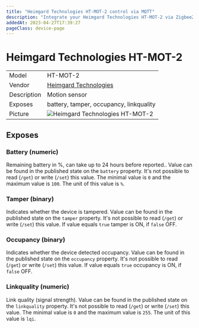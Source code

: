 ```yaml
---
title: "Heimgard Technologies HT-MOT-2 control via MQTT"
description: "Integrate your Heimgard Technologies HT-MOT-2 via Zigbee2MQTT with whatever smart home infrastructure you are using without the vendor's bridge or gateway."
addedAt: 2023-04-27T17:39:27
pageClass: device-page
---
```


<!-- !!!! -->
<!-- ATTENTION: This file is auto-generated through docgen! -->
<!-- You can only edit the "Notes"-Section between the two comment lines "Notes BEGIN" and "Notes END". -->
<!-- Do not use h1 or h2 heading within "## Notes"-Section. -->
<!-- !!!! -->

# Heimgard Technologies HT-MOT-2

|     |     |
|-----|-----|
| Model | HT-MOT-2  |
| Vendor  | [Heimgard Technologies](/supported-devices/#v=Heimgard%20Technologies)  |
| Description | Motion sensor |
| Exposes | battery, tamper, occupancy, linkquality |
| Picture | ![Heimgard Technologies HT-MOT-2](https://www.zigbee2mqtt.io/images/devices/HT-MOT-2.jpg) |


<!-- Notes BEGIN: You can edit here. Add "## Notes" headline if not already present. -->


<!-- Notes END: Do not edit below this line -->



## Exposes

### Battery (numeric)
Remaining battery in %, can take up to 24 hours before reported..
Value can be found in the published state on the `battery` property.
It's not possible to read (`/get`) or write (`/set`) this value.
The minimal value is `0` and the maximum value is `100`.
The unit of this value is `%`.

### Tamper (binary)
Indicates whether the device is tampered.
Value can be found in the published state on the `tamper` property.
It's not possible to read (`/get`) or write (`/set`) this value.
If value equals `true` tamper is ON, if `false` OFF.

### Occupancy (binary)
Indicates whether the device detected occupancy.
Value can be found in the published state on the `occupancy` property.
It's not possible to read (`/get`) or write (`/set`) this value.
If value equals `true` occupancy is ON, if `false` OFF.

### Linkquality (numeric)
Link quality (signal strength).
Value can be found in the published state on the `linkquality` property.
It's not possible to read (`/get`) or write (`/set`) this value.
The minimal value is `0` and the maximum value is `255`.
The unit of this value is `lqi`.

